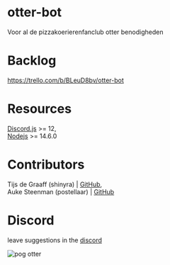 # otter-bot 
Voor al de pizzakoerierenfanclub otter benodigheden

# Backlog
https://trello.com/b/BLeuD8bv/otter-bot

# Resources
[Discord.js](https://discord.js.org/#/) >= 12,  
[Nodejs](https://nodejs.org/en/) >= 14.6.0  

# Contributors
Tijs de Graaff (shinyra) | [GitHub](https://github.com/ShinyRa),  
Auke Steenman (postellaar) | [GitHub](https://github.com/AukeSteenman)

# Discord
leave suggestions in the [discord](https://discord.gg/98egQW)

![pog otter](https://cdn.discordapp.com/attachments/494163139156377601/715556470334291969/otter_pog.png)
